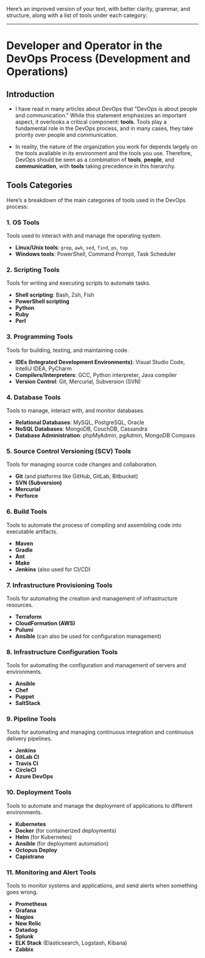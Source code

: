 Here’s an improved version of your text, with better clarity, grammar, and structure, along with a list of tools under each category:

---

# Developer and Operator in the DevOps Process (Development and Operations)

## Introduction
- I have read in many articles about DevOps that "DevOps is about people and communication." While this statement emphasizes an important aspect, it overlooks a critical component: **tools**. Tools play a fundamental role in the DevOps process, and in many cases, they take priority over people and communication.
  
- In reality, the nature of the organization you work for depends largely on the tools available in its environment and the tools you use. Therefore, DevOps should be seen as a combination of **tools**, **people**, and **communication**, with **tools** taking precedence in this hierarchy.

## Tools Categories
Here’s a breakdown of the main categories of tools used in the DevOps process:

### **1. OS Tools**
Tools used to interact with and manage the operating system.

- **Linux/Unix tools**: `grep`, `awk`, `sed`, `find`, `ps`, `top`
- **Windows tools**: PowerShell, Command Prompt, Task Scheduler

### **2. Scripting Tools**
Tools for writing and executing scripts to automate tasks.

- **Shell scripting**: Bash, Zsh, Fish
- **PowerShell scripting**
- **Python**
- **Ruby**
- **Perl**

### **3. Programming Tools**
Tools for building, testing, and maintaining code.

- **IDEs (Integrated Development Environments)**: Visual Studio Code, IntelliJ IDEA, PyCharm
- **Compilers/Interpreters**: GCC, Python interpreter, Java compiler
- **Version Control**: Git, Mercurial, Subversion (SVN)

### **4. Database Tools**
Tools to manage, interact with, and monitor databases.

- **Relational Databases**: MySQL, PostgreSQL, Oracle
- **NoSQL Databases**: MongoDB, CouchDB, Cassandra
- **Database Administration**: phpMyAdmin, pgAdmin, MongoDB Compass

### **5. Source Control Versioning (SCV) Tools**
Tools for managing source code changes and collaboration.

- **Git** (and platforms like GitHub, GitLab, Bitbucket)
- **SVN (Subversion)**
- **Mercurial**
- **Perforce**

### **6. Build Tools**
Tools to automate the process of compiling and assembling code into executable artifacts.

- **Maven**
- **Gradle**
- **Ant**
- **Make**
- **Jenkins** (also used for CI/CD)

### **7. Infrastructure Provisioning Tools**
Tools for automating the creation and management of infrastructure resources.

- **Terraform**
- **CloudFormation (AWS)**
- **Pulumi**
- **Ansible** (can also be used for configuration management)

### **8. Infrastructure Configuration Tools**
Tools for automating the configuration and management of servers and environments.

- **Ansible**
- **Chef**
- **Puppet**
- **SaltStack**

### **9. Pipeline Tools**
Tools for automating and managing continuous integration and continuous delivery pipelines.

- **Jenkins**
- **GitLab CI**
- **Travis CI**
- **CircleCI**
- **Azure DevOps**

### **10. Deployment Tools**
Tools to automate and manage the deployment of applications to different environments.

- **Kubernetes**
- **Docker** (for containerized deployments)
- **Helm** (for Kubernetes)
- **Ansible** (for deployment automation)
- **Octopus Deploy**
- **Capistrano**

### **11. Monitoring and Alert Tools**
Tools to monitor systems and applications, and send alerts when something goes wrong.

- **Prometheus**
- **Grafana**
- **Nagios**
- **New Relic**
- **Datadog**
- **Splunk**
- **ELK Stack** (Elasticsearch, Logstash, Kibana)
- **Zabbix**

